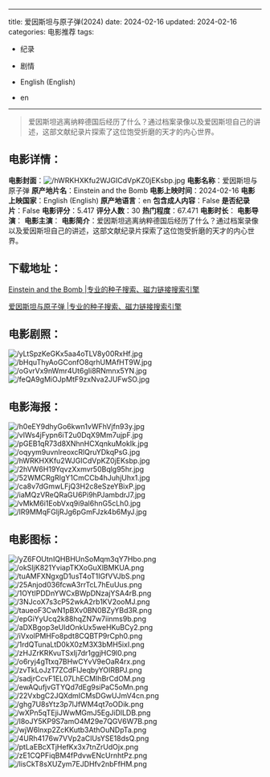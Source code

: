 
---
title: 爱因斯坦与原子弹(2024)
date: 2024-02-16
updated: 2024-02-16
categories: 电影推荐
tags:
- 纪录
- 剧情

- English (English)
- en
---


> 爱因斯坦逃离纳粹德国后经历了什么？通过档案录像以及爱因斯坦自己的讲述，这部文献纪录片探索了这位饱受折磨的天才的内心世界。

## **电影详情**：

**电影封面**：<img src="https://image.tmdb.org/t/p/w200/hWRKHXKfu2WJGICdVpKZ0jEKsbp.jpg" alt="/hWRKHXKfu2WJGICdVpKZ0jEKsbp.jpg" title="/hWRKHXKfu2WJGICdVpKZ0jEKsbp.jpg">
**电影名称**：爱因斯坦与原子弹
**原产地片名**：Einstein and the Bomb
**电影上映时间**：2024-02-16
**电影上映国家**：English (English)
**原产地语言**：en
**包含成人内容**：False
**是否纪录片**：False
**电影评分**：5.417
**评分人数**：30
**热门程度**：67.471
**电影时长**：
**电影导演**：
**电影主演**：
**电影简介**：爱因斯坦逃离纳粹德国后经历了什么？通过档案录像以及爱因斯坦自己的讲述，这部文献纪录片探索了这位饱受折磨的天才的内心世界。

## **下载地址**：
[Einstein and the Bomb |专业的种子搜索、磁力链接搜索引擎](https://movie.amd794.com:2083/?search=Einstein%20and%20the%20Bomb&ordering=&mode=match_phrase&page_size=10&page=1)

[爱因斯坦与原子弹 |专业的种子搜索、磁力链接搜索引擎](https://movie.amd794.com:2083/?search=%E7%88%B1%E5%9B%A0%E6%96%AF%E5%9D%A6%E4%B8%8E%E5%8E%9F%E5%AD%90%E5%BC%B9&ordering=&mode=match_phrase&page_size=10&page=1)
 

## **电影剧照**：
<img src="https://image.tmdb.org/t/p/original/yLtSpzKeGKx5aa4oTLV8y00RxHf.jpg" alt="/yLtSpzKeGKx5aa4oTLV8y00RxHf.jpg" title="/yLtSpzKeGKx5aa4oTLV8y00RxHf.jpg"><img src="https://image.tmdb.org/t/p/original/bHquThyAoGConfO8qrhUMAfHT9W.jpg" alt="/bHquThyAoGConfO8qrhUMAfHT9W.jpg" title="/bHquThyAoGConfO8qrhUMAfHT9W.jpg"><img src="https://image.tmdb.org/t/p/original/oGvrVx9nWmr4Ut6gIi8RNmnx5YN.jpg" alt="/oGvrVx9nWmr4Ut6gIi8RNmnx5YN.jpg" title="/oGvrVx9nWmr4Ut6gIi8RNmnx5YN.jpg"><img src="https://image.tmdb.org/t/p/original/feQA9gMiOJpMtF9zxNva2JUFwSO.jpg" alt="/feQA9gMiOJpMtF9zxNva2JUFwSO.jpg" title="/feQA9gMiOJpMtF9zxNva2JUFwSO.jpg">

## **电影海报**：
<img src="https://image.tmdb.org/t/p/original/h0eEY9dhyGo6kwn1vWFhVjfn93y.jpg" alt="/h0eEY9dhyGo6kwn1vWFhVjfn93y.jpg" title="/h0eEY9dhyGo6kwn1vWFhVjfn93y.jpg"><img src="https://image.tmdb.org/t/p/original/vIWs4jFypn6iT2u0DqX9Mm7ujpF.jpg" alt="/vIWs4jFypn6iT2u0DqX9Mm7ujpF.jpg" title="/vIWs4jFypn6iT2u0DqX9Mm7ujpF.jpg"><img src="https://image.tmdb.org/t/p/original/pGEB1qR73d8XNhnHCXqnkuMokIk.jpg" alt="/pGEB1qR73d8XNhnHCXqnkuMokIk.jpg" title="/pGEB1qR73d8XNhnHCXqnkuMokIk.jpg"><img src="https://image.tmdb.org/t/p/original/oqyym9uvnlreoxcRlQruYDkqPsG.jpg" alt="/oqyym9uvnlreoxcRlQruYDkqPsG.jpg" title="/oqyym9uvnlreoxcRlQruYDkqPsG.jpg"><img src="https://image.tmdb.org/t/p/original/hWRKHXKfu2WJGICdVpKZ0jEKsbp.jpg" alt="/hWRKHXKfu2WJGICdVpKZ0jEKsbp.jpg" title="/hWRKHXKfu2WJGICdVpKZ0jEKsbp.jpg"><img src="https://image.tmdb.org/t/p/original/2hVW6H19YqvzXxmvr50Bqlg95hr.jpg" alt="/2hVW6H19YqvzXxmvr50Bqlg95hr.jpg" title="/2hVW6H19YqvzXxmvr50Bqlg95hr.jpg"><img src="https://image.tmdb.org/t/p/original/52WMCRgRIgY1CmCCb4hJuhjUhx1.jpg" alt="/52WMCRgRIgY1CmCCb4hJuhjUhx1.jpg" title="/52WMCRgRIgY1CmCCb4hJuhjUhx1.jpg"><img src="https://image.tmdb.org/t/p/original/ca8v7dGmwLFjQ3H2c8eSzeYBixP.jpg" alt="/ca8v7dGmwLFjQ3H2c8eSzeYBixP.jpg" title="/ca8v7dGmwLFjQ3H2c8eSzeYBixP.jpg"><img src="https://image.tmdb.org/t/p/original/iaMQzVReQRaGU6Pi9hPJambdrJ7.jpg" alt="/iaMQzVReQRaGU6Pi9hPJambdrJ7.jpg" title="/iaMQzVReQRaGU6Pi9hPJambdrJ7.jpg"><img src="https://image.tmdb.org/t/p/original/vMkM6i1EobVxq9i9al6hnG5cLh0.jpg" alt="/vMkM6i1EobVxq9i9al6hnG5cLh0.jpg" title="/vMkM6i1EobVxq9i9al6hnG5cLh0.jpg"><img src="https://image.tmdb.org/t/p/original/lR9MMqFGljRJg6pGmFJzk4b6MyJ.jpg" alt="/lR9MMqFGljRJg6pGmFJzk4b6MyJ.jpg" title="/lR9MMqFGljRJg6pGmFJzk4b6MyJ.jpg">

## **电影图标**：
<img src="https://image.tmdb.org/t/p/original/yZ6FOUtnIQHBHUnSoMqm3qY7Hbo.png" alt="/yZ6FOUtnIQHBHUnSoMqm3qY7Hbo.png" title="/yZ6FOUtnIQHBHUnSoMqm3qY7Hbo.png"><img src="https://image.tmdb.org/t/p/original/okSIjK821YviapTKXoGuXlBMKUA.png" alt="/okSIjK821YviapTKXoGuXlBMKUA.png" title="/okSIjK821YviapTKXoGuXlBMKUA.png"><img src="https://image.tmdb.org/t/p/original/tuAMFXNgxgD1usT4oT1IGfVVJbS.png" alt="/tuAMFXNgxgD1usT4oT1IGfVVJbS.png" title="/tuAMFXNgxgD1usT4oT1IGfVVJbS.png"><img src="https://image.tmdb.org/t/p/original/25Anjod036fcwA3rrTcL7hEuUus.png" alt="/25Anjod036fcwA3rrTcL7hEuUus.png" title="/25Anjod036fcwA3rrTcL7hEuUus.png"><img src="https://image.tmdb.org/t/p/original/1OYtIPDDnYWCxBWpDNzajYSA4rB.png" alt="/1OYtIPDDnYWCxBWpDNzajYSA4rB.png" title="/1OYtIPDDnYWCxBWpDNzajYSA4rB.png"><img src="https://image.tmdb.org/t/p/original/3NJcoX7s3cP52wkA2rb1KV2ooMJ.png" alt="/3NJcoX7s3cP52wkA2rb1KV2ooMJ.png" title="/3NJcoX7s3cP52wkA2rb1KV2ooMJ.png"><img src="https://image.tmdb.org/t/p/original/taueoF3CwN1pBXv0BN0BZyYBd3R.png" alt="/taueoF3CwN1pBXv0BN0BZyYBd3R.png" title="/taueoF3CwN1pBXv0BN0BZyYBd3R.png"><img src="https://image.tmdb.org/t/p/original/epGiYyUcq2k88hqZN7w7iinms9b.png" alt="/epGiYyUcq2k88hqZN7w7iinms9b.png" title="/epGiYyUcq2k88hqZN7w7iinms9b.png"><img src="https://image.tmdb.org/t/p/original/aDXBgop3eUldOnkUx5weHKuBCy2.png" alt="/aDXBgop3eUldOnkUx5weHKuBCy2.png" title="/aDXBgop3eUldOnkUx5weHKuBCy2.png"><img src="https://image.tmdb.org/t/p/original/iVxolPMHFo8pdt8CQBTP9rCph0.png" alt="/iVxolPMHFo8pdt8CQBTP9rCph0.png" title="/iVxolPMHFo8pdt8CQBTP9rCph0.png"><img src="https://image.tmdb.org/t/p/original/1rdQTunaLtD0kX0zM3X3bMH5ixI.png" alt="/1rdQTunaLtD0kX0zM3X3bMH5ixI.png" title="/1rdQTunaLtD0kX0zM3X3bMH5ixI.png"><img src="https://image.tmdb.org/t/p/original/zHJZrKRKvuTSxIj7dr1ggjHC9l0.png" alt="/zHJZrKRKvuTSxIj7dr1ggjHC9l0.png" title="/zHJZrKRKvuTSxIj7dr1ggjHC9l0.png"><img src="https://image.tmdb.org/t/p/original/o6ryj4gTtxq7BHwCYvV9eOaR4rx.png" alt="/o6ryj4gTtxq7BHwCYvV9eOaR4rx.png" title="/o6ryj4gTtxq7BHwCYvV9eOaR4rx.png"><img src="https://image.tmdb.org/t/p/original/zvTkLoJzT7ZCdFlJeqbyYOIRBPJ.png" alt="/zvTkLoJzT7ZCdFlJeqbyYOIRBPJ.png" title="/zvTkLoJzT7ZCdFlJeqbyYOIRBPJ.png"><img src="https://image.tmdb.org/t/p/original/sadjrCcvF1EL07LhECMIhBrCdOM.png" alt="/sadjrCcvF1EL07LhECMIhBrCdOM.png" title="/sadjrCcvF1EL07LhECMIhBrCdOM.png"><img src="https://image.tmdb.org/t/p/original/ewAQufjvGTYQd7dEg9siPaC5oMn.png" alt="/ewAQufjvGTYQd7dEg9siPaC5oMn.png" title="/ewAQufjvGTYQd7dEg9siPaC5oMn.png"><img src="https://image.tmdb.org/t/p/original/22VxbgC2JQXdmICMsDGwUJmV4cn.png" alt="/22VxbgC2JQXdmICMsDGwUJmV4cn.png" title="/22VxbgC2JQXdmICMsDGwUJmV4cn.png"><img src="https://image.tmdb.org/t/p/original/ghg7U8sYtz3p7lJfWM4qt7oODik.png" alt="/ghg7U8sYtz3p7lJfWM4qt7oODik.png" title="/ghg7U8sYtz3p7lJfWM4qt7oODik.png"><img src="https://image.tmdb.org/t/p/original/wXPn5qTEjiJWwMGmJ5EgJiDlLDB.png" alt="/wXPn5qTEjiJWwMGmJ5EgJiDlLDB.png" title="/wXPn5qTEjiJWwMGmJ5EgJiDlLDB.png"><img src="https://image.tmdb.org/t/p/original/l8oJY5KP9S7amO4M29e7QGV6W7B.png" alt="/l8oJY5KP9S7amO4M29e7QGV6W7B.png" title="/l8oJY5KP9S7amO4M29e7QGV6W7B.png"><img src="https://image.tmdb.org/t/p/original/wjW6lnxp2ZcKKutb3AthOuNDpTa.png" alt="/wjW6lnxp2ZcKKutb3AthOuNDpTa.png" title="/wjW6lnxp2ZcKKutb3AthOuNDpTa.png"><img src="https://image.tmdb.org/t/p/original/4URh4176w7VVp2aClUsYSE18dsQ.png" alt="/4URh4176w7VVp2aClUsYSE18dsQ.png" title="/4URh4176w7VVp2aClUsYSE18dsQ.png"><img src="https://image.tmdb.org/t/p/original/ptLaEBcXTjHefKx3x7tnZrUdOjx.png" alt="/ptLaEBcXTjHefKx3x7tnZrUdOjx.png" title="/ptLaEBcXTjHefKx3x7tnZrUdOjx.png"><img src="https://image.tmdb.org/t/p/original/zE1CQPFiqBM4fPdvwENcUrnhtPz.png" alt="/zE1CQPFiqBM4fPdvwENcUrnhtPz.png" title="/zE1CQPFiqBM4fPdvwENcUrnhtPz.png"><img src="https://image.tmdb.org/t/p/original/lisCkT8sXUZym7EJDHfv2nbFfHM.png" alt="/lisCkT8sXUZym7EJDHfv2nbFfHM.png" title="/lisCkT8sXUZym7EJDHfv2nbFfHM.png">

